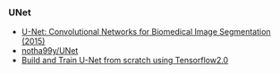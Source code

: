 ### UNet 

- [U-Net: Convolutional Networks for Biomedical Image Segmentation (2015)](https://arxiv.org/abs/1505.04597)  
- [notha99y/UNet](https://github.com/notha99y/UNet)
- [Build and Train U-Net from scratch using Tensorflow2.0](https://medium.com/analytics-vidhya/training-u-net-from-scratch-using-tensorflow2-0-fad541e2eaf1)
